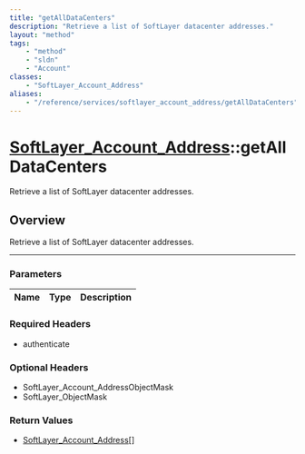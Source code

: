 ```yaml
---
title: "getAllDataCenters"
description: "Retrieve a list of SoftLayer datacenter addresses."
layout: "method"
tags:
    - "method"
    - "sldn"
    - "Account"
classes:
    - "SoftLayer_Account_Address"
aliases:
    - "/reference/services/softlayer_account_address/getAllDataCenters"
---
```

# [SoftLayer_Account_Address](/reference/services/SoftLayer_Account_Address)::getAllDataCenters

Retrieve a list of SoftLayer datacenter addresses.


## Overview 
Retrieve a list of SoftLayer datacenter addresses.

-----

### Parameters 
|Name | Type | Description |
| --- | --- | --- |


### Required Headers
* authenticate


### Optional Headers
* SoftLayer_Account_AddressObjectMask
* SoftLayer_ObjectMask

### Return Values
* <a href='/reference/datatypes/SoftLayer_Account_Address'>SoftLayer_Account_Address[] </a>




